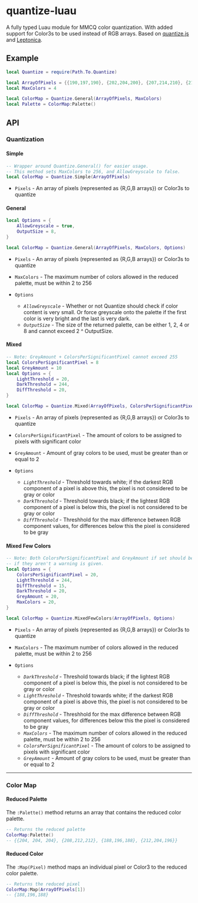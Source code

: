 quantize-luau
========

A fully typed Luau module for MMCQ color quantization. With added support for Color3s to be used instead of RGB arrays. Based on [quantize.js](https://github.com/olivierlesnicki/quantize) and [Leptonica](https://github.com/DanBloomberg/leptonica/blob/master/src/colorquant2.c).


Example
--------------

`````lua
local Quantize = require(Path.To.Quantize)

local ArrayOfPixels = {{190,197,190}, {202,204,200}, {207,214,210}, {211,214,211}, {205,207,207}}
local MaxColors = 4

local ColorMap = Quantize.General(ArrayOfPixels, MaxColors)
local Palette = ColorMap:Palette()
`````

API
--------------
### Quantization

#### Simple
`````lua
-- Wrapper around Quantize.General() for easier usage. 
-- This method sets MaxColors to 256, and AllowGreyscale to false.
local ColorMap = Quantize.Simple(ArrayOfPixels)
`````
* `Pixels` - An array of pixels (represented as {R,G,B arrays}) or Color3s to quantize

#### General
`````lua
local Options = {
	AllowGreyscale = true,
	OutputSize = 8,
}

local ColorMap = Quantize.General(ArrayOfPixels, MaxColors, Options)
`````
* `Pixels` - An array of pixels (represented as {R,G,B arrays}) or Color3s to quantize
* `MaxColors` - The maximum number of colors allowed in the reduced palette, must be within 2 to 256
  
* `Options`
	* *`AllowGreyscale`* - Whether or not Quantize should check if color content is very small. Or force greyscale onto the palette if the first color is very bright and the last is very dark.
	* *`OutputSize`* - The size of the returned palette, can be either 1, 2, 4 or 8 and cannot exceed 2 ^ OutputSize. 

#### Mixed
`````lua
-- Note: GreyAmount + ColorsPerSignificantPixel cannot exceed 255
local ColorsPerSignificantPixel = 8
local GreyAmount = 10
local Options = {
	LightThreshold = 20,
	DarkThreshold = 244,
	DiffThreshold = 20,
}

local ColorMap = Quantize.Mixed(ArrayOfPixels, ColorsPerSignificantPixel, GreyAmount, Options)
`````
* `Pixels` - An array of pixels (represented as {R,G,B arrays}) or Color3s to quantize
* `ColorsPerSignificantPixel` - The amount of colors to be assigned to pixels with significant color
* `GreyAmount` - Amount of gray colors to be used, must be greater than or equal to 2
  
* `Options`
	* *`LightThreshold`* - Threshold towards white; if the darkest RGB component of a pixel is above this, the pixel is not considered to be gray or color
	* *`DarkThreshold`* - Threshold towards black; if the lightest RGB component of a pixel is below this, the pixel is not considered to be gray or color
	* *`DiffThreshold`* - Threshhold for the max difference between RGB component values, for differences below this the pixel is considered to be gray
 

#### Mixed Few Colors
`````lua
-- Note: Both ColorsPerSignificantPixel and GreyAmount if set should be at least equal to MaxColors,
-- if they aren't a warning is given.
local Options = {
	ColorsPerSignificantPixel = 20,
	LightThreshold = 244,
	DiffThreshold = 15,
	DarkThreshold = 20,
	GreyAmount = 20,
	MaxColors = 20,
}

local ColorMap = Quantize.MixedFewColors(ArrayOfPixels, Options)
`````
* `Pixels` - An array of pixels (represented as {R,G,B arrays}) or Color3s to quantize
* `MaxColors` - The maximum number of colors allowed in the reduced palette, must be within 2 to 256
  
* `Options`
	* *`DarkThreshold`* -  Threshold towards black; if the lightest RGB component of a pixel is below this, the pixel is not considered to be gray or color
	* *`LightThreshold`* - Threshold towards white; if the darkest RGB component of a pixel is above this, the pixel is not considered to be gray or color
	* *`DiffThreshold`* - Threshhold for the max difference between RGB component values, for differences below this the pixel is considered to be gray
	* *`MaxColors`* - The maximum number of colors allowed in the reduced palette, must be within 2 to 256
	* *`ColorsPerSignificantPixel`* - The amount of colors to be assigned to pixels with significant color 
	* *`GreyAmount`* - Amount of gray colors to be used, must be greater than or equal to 2
---

### Color Map

#### Reduced Palette

The `:Palette()` method returns an array that contains the reduced color palette.

`````lua
-- Returns the reduced palette
ColorMap:Palette()
-- {{204, 204, 204}, {208,212,212}, {188,196,188}, {212,204,196}}
`````

#### Reduced Color

The `:Map(Pixel)` method maps an individual pixel or Color3 to the reduced color palette.

`````lua
-- Returns the reduced pixel
ColorMap:Map(ArrayOfPixels[1])
-- {188,196,188}
`````
